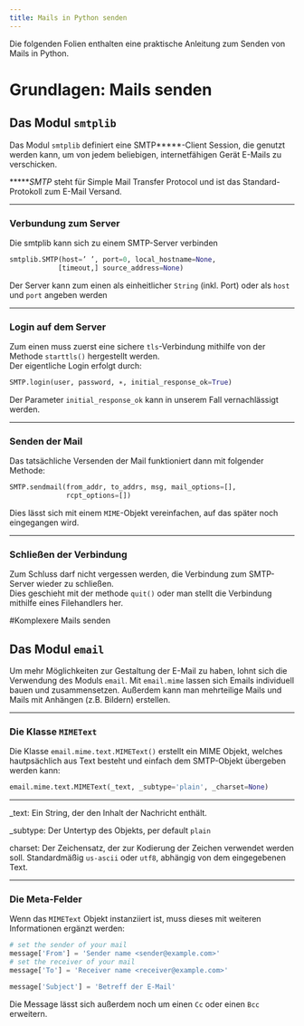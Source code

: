 ```yaml
---
title: Mails in Python senden
---
```


Die folgenden Folien enthalten eine praktische Anleitung zum Senden von
Mails in Python.

# Grundlagen: Mails senden


## Das Modul `smtplib`


Das Modul `smtplib` definiert eine SMTP**\***-Client Session, die genutzt werden kann, um
von jedem beliebigen, internetfähigen Gerät E-Mails zu verschicken.  

**\****SMTP* steht für Simple Mail Transfer Protocol und ist das Standard-Protokoll zum E-Mail Versand.

---

### Verbundung zum Server


Die smtplib kann sich zu
einem SMTP-Server verbinden

```python
smtplib.SMTP(host=’ ’, port=0, local_hostname=None,
            [timeout,] source_address=None)
```

Der Server kann zum einen als einheitlicher `String` (inkl. Port) oder
als `host` und `port` angeben werden

---

### Login auf dem Server


Zum einen muss zuerst eine sichere `tls`-Verbindung mithilfe von der Methode `starttls()`
hergestellt werden.  
Der eigentliche Login erfolgt durch:  

```python
SMTP.login(user, password, ∗, initial_response_ok=True)
```

Der Parameter `initial_response_ok` kann in unserem Fall vernachlässigt
werden.

---

### Senden der Mail


Das tatsächliche Versenden der Mail funktioniert dann mit folgender Methode:  

```python
SMTP.sendmail(from_addr, to_addrs, msg, mail_options=[],
              rcpt_options=[])
```

Dies lässt sich mit einem `MIME`-Objekt vereinfachen,
auf das später noch eingegangen wird.

---

### Schließen der Verbindung

Zum Schluss darf nicht vergessen werden, die Verbindung zum SMTP-Server wieder zu schließen.  
Dies geschieht mit der methode `quit()` oder man stellt die Verbindung
mithilfe eines Filehandlers her.


#Komplexere Mails senden


## Das Modul `email`


Um mehr Möglichkeiten zur Gestaltung der E-Mail zu haben, lohnt sich die Verwendung des Moduls
`email`.
Mit `email.mime` lassen sich Emails individuell bauen und
zusammensetzen. Außerdem kann man mehrteilige Mails und Mails mit
Anhängen (z.B. Bildern) erstellen.

---

### Die Klasse `MIMEText`

Die Klasse `email.mime.text.MIMEText()` erstellt ein MIME Objekt, welches
hautpsächlich aus Text besteht und einfach dem SMTP-Objekt übergeben
werden kann:  
```python
email.mime.text.MIMEText(_text, _subtype='plain', _charset=None)
```

---

\_text: Ein String, der den Inhalt der Nachricht enthält.

\_subtype: Der Untertyp des Objekts, per default `plain`

charset: Der Zeichensatz, der zur Kodierung der Zeichen verwendet
    werden soll. Standardmäßig `us-ascii` oder `utf8`, abhängig von dem
    eingegebenen Text.

---

### Die Meta-Felder


Wenn das `MIMEText` Objekt instanziiert ist, muss dieses mit weiteren Informationen ergänzt werden:  

```python
# set the sender of your mail
message['From'] = 'Sender name <sender@example.com>'
# set the receiver of your mail
message['To'] = 'Receiver name <receiver@example.com>'

message['Subject'] = 'Betreff der E-Mail'
```

Die Message lässt sich außerdem noch um einen `Cc` oder einen `Bcc`
erweitern.
